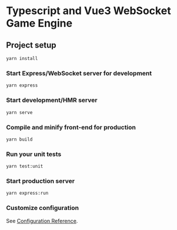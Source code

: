 # Typescript and Vue3 WebSocket Game Engine

## Project setup
```
yarn install
```

### Start Express/WebSocket server for development
```
yarn express
```

### Start development/HMR server
```
yarn serve
```

### Compile and minify front-end for production
```
yarn build
```

### Run your unit tests
```
yarn test:unit
```

### Start production server
```
yarn express:run
```

### Customize configuration
See [Configuration Reference](https://cli.vuejs.org/config/).
